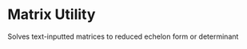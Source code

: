 Matrix Utility
==============

Solves text-inputted matrices to reduced echelon form or determinant
